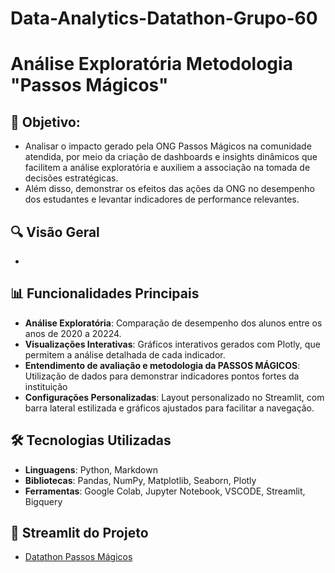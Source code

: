 # Data-Analytics-Datathon-Grupo-60

# Análise Exploratória Metodologia "Passos Mágicos"

## 🎯 Objetivo: 
 - Analisar o impacto gerado pela ONG Passos Mágicos na comunidade atendida, por meio da criação de dashboards e insights dinâmicos que facilitem a análise exploratória e auxiliem a associação na tomada de decisões estratégicas.
 - Além disso, demonstrar os efeitos das ações da ONG no desempenho dos estudantes e levantar indicadores de performance relevantes.
  
## 🔍 Visão Geral
- 

## 📊 Funcionalidades Principais
- **Análise Exploratória**: Comparação de desempenho dos alunos entre os anos de 2020 a 20224.
- **Visualizações Interativas**: Gráficos interativos gerados com Plotly, que permitem a análise detalhada de cada indicador.
- **Entendimento de avaliação e metodologia da PASSOS MÁGICOS**: Utilização de dados para demonstrar indicadores pontos fortes da instituição 
- **Configurações Personalizadas**: Layout personalizado no Streamlit, com barra lateral estilizada e gráficos ajustados para facilitar a navegação.

## 🛠️ Tecnologias Utilizadas
- **Linguagens**: Python, Markdown  
- **Bibliotecas**: Pandas, NumPy, Matplotlib, Seaborn, Plotly  
- **Ferramentas**: Google Colab, Jupyter Notebook, VSCODE, Streamlit, Bigquery


## 🚀 Streamlit do Projeto
- [Datathon Passos Mágicos](https://data-analytics-datathon-grupo-60.streamlit.app/)

